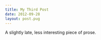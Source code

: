 ```yaml
---
title: My Third Post
date: 2012-09-28
layout: post.pug
---
```


A slightly late, less interesting piece of prose.
